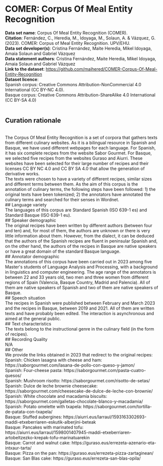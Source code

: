 # COMER: Corpus Of Meal Entity Recognition
**Data set name**: Corpus Of Meal Entity Recognition (COMER).<br>
**Citation**: Fernández, C., Heredia, M., Idoyaga, M., Solaun, A. & Vázquez, G. (2023). COMER: Corpus of Meal Entity Recognition. UPV/EHU.<br>
**Data set developer(s)**: Cristina Fernández, Maite Heredia, Mikel Idoyaga, Amaia Solaun and Gabriel Vázquez<br>
**Data statement authors**: Cristina Fernández, Maite Heredia, Mikel Idoyaga, Amaia Solaun and Gabriel Vázquez<br>
**Link to the dataset**: https://github.com/maihered/COMER-Corpus-Of-Meal-Entity-Recognition <br>
**Dataset licence**: <br>
Spanish corpus: Creative Commons Attribution-NonCommercial 4.0 International (CC BY-NC 4.0). <br>
Basque corpus: Creative Commons Attribution-ShareAlike 4.0 International (CC BY-SA 4.0)<br>
<br>
## Curation rationale<br>
<br>
The Corpus Of Meal Entity Recognition is a set of corpora that gathers texts from different culinary websites. As it is a bilingual resource in Spanish and Basque, we have used different webpages for each language. For Spanish, it has six complete recipes from the website Sabor Gourmet. For Basque, we selected five recipes from the websites Guraso and Aiurri. These websites have been selected for their large number of recipes and their licenses CC BY NC 4.0 and CC BY SA 4.0 that allow the generation of derivative works.
<br>
The texts were chosen to have a variety of different recipes, similar sizes and different terms between them. As the aim of this corpus is the annotation of culinary terms, the following steps have been followed: 1) the original texts have been tokenized; 2) the annotators have annotated the culinary terms and searched for their senses in Wordnet.
<br>
## Language variety
<br>
The languages of this corpus are Standard Spanish (ISO 639-1 es) and Standard Basque (ISO 639-1 eu).
<br>
## Speaker demographic
<br>
The original recipes have been written by different authors (between four and ten) and, for most of them, the authors are unknown or there is very little information about them. However, from the dialect, it can be deduced that the authors of the Spanish recipes are fluent in peninsular Spanish and, on the other hand, the authors of the recipes in Basque are native speakers or have a great domain of the standard Basque language.
<br>
## Annotator demographic
<br>
The annotations of this corpus have been carried out in 2023 among five Master's students of Language Analysis and Processing, with a background in linguistics and computer engineering. The age range of the annotators is between 22 and 33 years old, two men and three women from different regions of Spain (Valencia, Basque Country, Madrid and Palencia). All of them are native speakers of Spanish and two of them are native speakers of Basque.
<br>
## Speech situation
<br>
The recipes in Spanish were published between February and March 2023 and the recipes in Basque, between 2019 and 2021. All of them are written texts and have probably been edited. The interaction is asynchronous and aimed at the general public.
<br>
## Text characteristics
<br>
The texts belong to the instructional genre in the culinary field (in the form of recipes).
<br>
## Recording Quality
<br>
N/A
<br>
## Other
<br>
We provide the links obtained in 2023 that redirect to the original recipes:<br>
Spanish: Chicken lasagna with cheese and ham: https://saborgourmet.com/lasana-de-pollo-con-queso-y-jamon/ <br>
Spanish: Four-cheese pasta: https://saborgourmet.com/pasta-cuatro-quesos/ <br>
Spanish: Mushroom risotto: https://saborgourmet.com/risotto-de-setas/ <br>
Spanish: Dulce de leche brownie cheesecake: https://saborgourmet.com/cheesecake-de-dulce-de-leche-con-brownie/ <br>
Spanish: White chocolate and macadamia biscuits: https://saborgourmet.com/galletas-chocolate-blanco-y-macadamia/ <br>
Spanish: Potato omelette with txapela: https://saborgourmet.com/tortilla-de-patata-con-txapela/ <br>
Basque: Stuffed aubergines: https://aiurri.eus/larraul/1593163302693-maddi-etxeberriaren-eskutik-alberjini-beteak <br>
Basque: Pancakes with marinated tofu: https://aiurri.eus/larraul/1598001407945-maddi-etxeberriaren-artobeltzezko-krepak-tofu-marinatuarekin <br>
Basque: Carrot and walnut cake: https://guraso.eus/errezeta-azenario-eta-intxaur-tarta/ <br>
Basque: Pizza on the pan: https://guraso.eus/errezeta-pizza-zartaginean/ <br>
Basque: San Blas cake: https://guraso.eus/errezeta-san-blas-opila/   <br>
